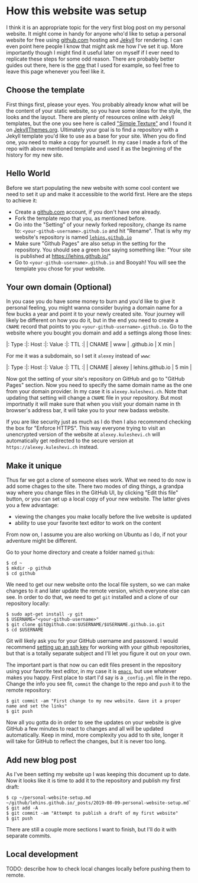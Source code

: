 # How this website was setup

I think it is an appropriate topic for the very first blog post on my personal website. It
might come in handy for anyone who'd like to setup a personal website for free using
[github.com](https://github.com) hosting and [Jekyll](https://jekyllrb.com) for
rendering. I can even point here people I know that might ask me how I've set it up. More
importantly though I might find it useful later on myself if I ever need to replicate
these steps for some odd reason. There are probably better guides out there, here is the
[one](https://help.github.com/en/articles/setting-up-your-github-pages-site-locally-with-jekyll)
that I used for example, so feel free to leave this page whenever you feel like it.

## Choose the template

First things first, please your eyes. You probably already know what will be the content
of your static website, so you have some ideas for the style, the looks and the
layout. There are plenty of resources online with Jekyll templates, but the one you see
here is called ["Simple Texture"](http://jekyllthemes.org/themes/simple-texture/) and I
found it on [JekyllThemes.org](http://jekyllthemes.org). Ultimately your goal is to find a
repository with a Jekyll template you'd like to use as a base for your site. When you do
find one, you need to make a copy for yourself. In my case I made a fork of the repo with
above mentioned template and used it as the beginning of the history for my new site.

## Hello World

Before we start populating the new website with some cool content we need to set it up and
make it accessible to the world first. Here are the steps to achieve it:

* Create a [github.com](https://github.com/join) account, if you don't have one already.
* Fork the template repo that you, as mentioned before.
* Go into the "Setting" of your newly forked repository, change its name to:
  `<your-github-username>.github.io` and hit "Rename". That is why my website's repository
  is named [`lehins.github.io`](https://github.com/lehins/lehins.github.io)
* Make sure "Github Pages" are also setup in the setting for the repository. You should
  see a green box saying something like: "Your site is published at
  https://lehins.github.io/"
* Go to `<your-github-username>.github.io` and Booyah! You will see the template you chose
  for your website.

## Your own domain (Optional)

In you case you do have some money to burn and you'd like to give it personal feeling, you
might wanna consider buying a domain name for a few bucks a year and point it to your
newly created site. Your journey will likely be different on how you do it, but in the end
you need to create a `CNAME` record that points to you
`<your-github-username>.github.io`. Go to the website where you bought you domain and add
a settings along those lines:

|: Type  :|: Host :|:           Value                :|: TTL :|
|  CNAME  |  www   | <your-github-username>.github.io | X min |

For me it was a subdomain, so I set it `alexey` instead of `www`:

|: Type  :|: Host :|:     Value      :|: TTL :|
|  CNAME  | alexey | lehins.github.io | 5 min |


Now got the setting of your site's repository on GitHub and go to "GitHub Pages"
section. Now you need to specify the same domain name as the one from your domain
provider. In my case it is `alexey.kuleshevi.ch`. Note that updating that setting will
change a `CNAME` file in your repository. But most importnatly it will make sure that when
you visit your domain name in th browser's address bar, it will take you to your new
badass website.

If you are like security just as much as I do then I also recommend checking the box for
"Enforce HTTPS". This way everyone trying to visit an unencrypted version of the website
at `alexey.kuleshevi.ch` will automatically get redirected to the secure version at
`https://alexey.kuleshevi.ch` instead.

## Make it unique

Thus far we got a clone of someone elses work. What we need to do now is add some chages
to the site. There two modes of ding things, a grandpa way where you change files in the
GitHub UI, by clicking "Edit this file" button, or you can set up a local copy of your new
website. The latter gives you a few advantage:

* viewing the changes you make locally before the live website is updated
* ability to use your favorite text editor to work on the content

From now on, I assume you are also working on Ubuntu as I do, if not your adventure might
be different.

Go to your home directory and create a folder named `github`:

```shell
$ cd ~
$ mkdir -p github
$ cd github
```

We need to get our new website onto the local file system, so we can make changes to it
and later update the remote version, which everyone else can see. In order to do that, we
need to get `git` installed and a clone of our repository locally:

```shell
$ sudo apt-get install -y git
$ USERNAME="<your-github-username>"
$ git clone git@github.com:$USERNAME/$USERNAME.github.io.git
$ cd $USERNAME
```

Git will likely ask you for your GitHub username and passowrd. I would recommend
[setting up an ssh key](https://help.github.com/en/articles/generating-a-new-ssh-key-and-adding-it-to-the-ssh-agent)
for working with your github repositories, but that is a totally separate subject and I'll let
you figure it out on your own.

The important part is that now ou can edit files present in the repository using your
favorite text editor, in my case it is [`emacs`](https://www.gnu.org), but use whatever
makes you happy. First place to start I'd say is a `_config.yml` file in the repo. Change
the info you see fit, `commit` the change to the repo and `push` it to the remote repository:

```shell
$ git commit -am "First change to my new website. Gave it a proper name and set the links"
$ git push
```

Now all you gotta do in order to see the updates on your website is give GitHub a few
minutes to react to changes and all will be updated automatically. Keep in mind, more
complexity you add to th site, longer it will take for GitHub to reflect the changes, but
it is never too long.

## Add new blog post

As I've been setting my website up I was keeping this document up to date. Now it looks
like it is time to add it to the repository and publish my first draft:

```shell
$ cp ~/personal-website-setup.md ~/github/lehins.github.io/_posts/2019-08-09-personal-website-setup.md`
$ git add -A
$ git commit -am "Attempt to publish a draft of my first website"
$ git push
```

There are still a couple more sections I want to finish, but I'll do it with separate
commits.

## Local development

TODO: describe how to check local changes locally before pushing them to remote.
